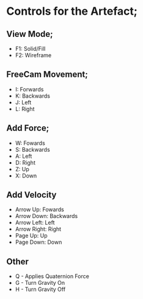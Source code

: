 # Controls for the Artefact;
## View Mode;
- F1: Solid/Fill
- F2: Wireframe
## FreeCam Movement;
- I: Forwards
- K: Backwards
- J: Left
- L: Right
## Add Force;
- W: Fowards
- S: Backwards
- A: Left
- D: Right
- Z: Up
- X: Down
## Add Velocity
- Arrow Up: Fowards
- Arrow Down: Backwards
- Arrow Left: Left
- Arrow Right: Right
- Page Up: Up
- Page Down: Down
## Other 
- Q - Applies Quaternion Force 
- G - Turn Gravity On
- H - Turn Gravity Off